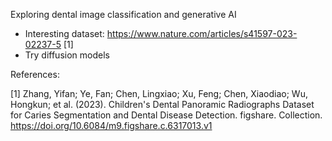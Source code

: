 Exploring dental image classification and generative AI
- Interesting dataset: https://www.nature.com/articles/s41597-023-02237-5 [1]
- Try diffusion models

References:

[1] Zhang, Yifan; Ye, Fan; Chen, Lingxiao; Xu, Feng; Chen, Xiaodiao; Wu, Hongkun; et al. (2023). Children's Dental Panoramic Radiographs Dataset for Caries Segmentation and Dental Disease Detection. figshare. Collection. https://doi.org/10.6084/m9.figshare.c.6317013.v1

